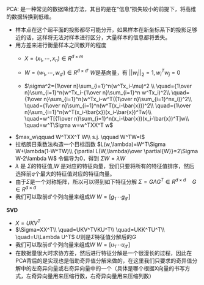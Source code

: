 PCA: 是一种常见的数据降维方法，其目的是在“信息”损失较小的前提下，将高维的数据转换到低维。
* 样本点在这个超平面的投影都尽可能分开，如果样本在新坐标系下的投影足够近的话，这样将无法对样本进行区分，大量样本的信息都将丢失。
* 用方差来进行衡量样本之间散开的程度
  * $X=(x_1,\cdots,x_n) \in R^{d\times m}$ 
  
  * $W=(w_1,\cdots,w_{d'}) \in R^{d\times d'}$      $W$是基向量，有
   $||w_i||_2=1,w_i^Tw_j=0$
  * $\sigma^2={1\over n}\sum_{i=1}^n(w^Tx_i-\mu)^2
    \\ \quad={1\over n}\sum_{i=1}^n(w^Tx_i-{1\over n}\sum_{i=1}^n w^Tx_i)^2\\
    \quad={1\over n}\sum_{i=1}^n(w^Tx_i-w^T({1\over n}\sum_{i=1}^nx_i))^2\\
    \quad={1\over n}\sum_{i=1}^n(w^T(x_i-\bar{x}))^2\\
    \quad={1\over n}\sum_{i=1}^n(w^T(x_i-\bar{x})(x_i-\bar{x})^Tw)\\
    \quad=w^T[{1\over n}\sum_{i=1}^n(x_i-\bar{x})(x_i-\bar{x})^T]w\\
    \quad=w^T\Sigma w=w^TXX^T w$
* $max_w\qquad W^TXX^T W\\
s.j. \qquad W^TW=I$
* 拉格朗日乘数法构造一个目标函数
  $L(w,\lambda)=W^T\Sigma W+\lambda(1-W^TW)\\
  {\partial L(W,\lambda)\over \partial{W}}=2\Sigma W-2\lambda W$ 令偏导为0，得到
  $\Sigma W=\lambda W$
* $\lambda$ 是 $\Sigma$的特征值,$W$ 是对应的特征向量，我们只要将所有的特征值排序，然后选择前$q$个最大的特征值对应的特征向量。
* 由于$\Sigma$是一个对称矩阵，所以可以得到如下特征分解
   $\Sigma=G\Lambda G^T \in R^{d\times d} \quad G \in R^{d\times d}$
* 我们可以取前d'个列向量来组成$W$
  $W=[g_1 \cdots g_{d'}]$

**SVD**
* $X=UKV^T$
* $\Sigma=XX^T\\
\quad=UKV^TVKU^T\\
\quad=UKK^TU^T\\
\quad=U\Lambda U^T$
$U$则是$\Sigma$特征值分解后的$G$
* 我们可以取前d'个列向量来组成$W$
  $W=[u_1 \cdots u_{d'}]$
* 在数据量很大时求协方差，然后进行特征分解是一个很漫长的过程，因此在PCA背后的是实现也是借助奇异值分解来做的，在这里我们只要求的奇异值分解中的左奇异向量或右奇异向量中的一个（具体是哪个根据X向量的书写方式，左奇异向量用来压缩行数，右奇异向量用来压缩列数）